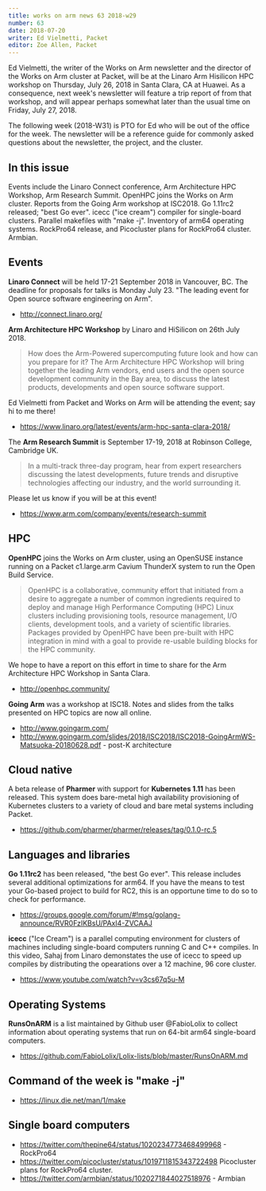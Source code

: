 ```yaml
---
title: works on arm news 63 2018-w29
number: 63
date: 2018-07-20
writer: Ed Vielmetti, Packet
editor: Zoe Allen, Packet
---
```


Ed Vielmetti, the writer of the Works on Arm newsletter and the director of
the Works on Arm cluster at Packet, will be at the Linaro Arm Hisilicon HPC
workshop on Thursday, July 26, 2018 in Santa Clara, CA at Huawei. As a
consequence, next week's newsletter will feature a trip report of from
that workshop, and will appear perhaps somewhat later than the usual time
on Friday, July 27, 2018.

The following week (2018-W31) is PTO for Ed who will be out of the office for
the week. The newsletter will be a reference guide for commonly asked questions
about the newsletter, the project, and the cluster. 

## In this issue

Events include the Linaro Connect conference, Arm Architecture HPC Workshop, 
Arm Research Summit. OpenHPC joins the Works on Arm cluster. Reports from the
Going Arm workshop at ISC2018. Go 1.11rc2 released; "best Go ever". icecc ("ice cream")
compiler for single-board clusters. Parallel makefiles with "make -j". 
Inventory of arm64 operating systems. RockPro64 release, and Picocluster 
plans for RockPro64 cluster. Armbian.

## Events

**Linaro Connect** will be held 17-21 September 2018 in Vancouver, BC. 
The deadline for proposals for talks is Monday July 23. 
"The leading event for Open source software engineering on Arm".

* http://connect.linaro.org/

**Arm Architecture HPC Workshop** by Linaro and HiSilicon on 26th July 2018.

> How does the Arm-Powered supercomputing future look and how can you prepare for it? The Arm Architecture HPC Workshop will bring together the leading Arm vendors, end users and the open source development community in the Bay area, to discuss the latest products, developments and open source software support. 

Ed Vielmetti from Packet and Works on Arm will be attending the event; say hi to me there!

* https://www.linaro.org/latest/events/arm-hpc-santa-clara-2018/

The **Arm Research Summit** is September 17-19, 2018 at Robinson College, Cambridge UK.

> In a multi-track three-day program, hear from expert researchers discussing the latest developments, future trends and disruptive technologies affecting our industry, and the world surrounding it.

Please let us know if you will be at this event!

* https://www.arm.com/company/events/research-summit

## HPC

**OpenHPC** joins the Works on Arm cluster, using an OpenSUSE instance
running on a Packet c1.large.arm Cavium ThunderX system to run
the Open Build Service. 

> OpenHPC is a collaborative, community effort that initiated from a desire to aggregate a number of common ingredients required to deploy and manage High Performance Computing (HPC) Linux clusters including provisioning tools, resource management, I/O clients, development tools, and a variety of scientific libraries. Packages provided by OpenHPC have been pre-built with HPC integration in mind with a goal to provide re-usable building blocks for the HPC community. 

We hope to have a report on 
this effort
in time to share for the Arm Architecture HPC Workshop in Santa Clara.

* http://openhpc.community/

**Going Arm** was a workshop at ISC18. Notes and slides from the talks presented on HPC
topics are now all online.

* http://www.goingarm.com/ 
* http://www.goingarm.com/slides/2018/ISC2018/ISC2018-GoingArmWS-Matsuoka-20180628.pdf - post-K architecture

## Cloud native 

A beta release of **Pharmer** with support for **Kubernetes 1.11** has been
released. This system does bare-metal high availability provisioning
of Kubernetes clusters to a variety of cloud and bare metal systems
including Packet.

* https://github.com/pharmer/pharmer/releases/tag/0.1.0-rc.5 

## Languages and libraries

**Go 1.11rc2** has been released, "the best Go ever". This release
includes several additional optimizations for arm64. If you have
the means to test your Go-based project to build for RC2, this
is an opportune time to do so to check for performance.

* https://groups.google.com/forum/#!msg/golang-announce/RVR0FzIKBsU/PAxl4-ZVCAAJ 

**icecc** ("Ice Cream") is a parallel computing environment
for clusters of machines including single-board computers
running C and C++ compiles. In this video, Sahaj from Linaro
demonstates the use of icecc to speed up compiles by distributing
the opearations over a 12 machine, 96 core cluster.

* https://www.youtube.com/watch?v=v3cs67q5u-M 

## Operating Systems

**RunsOnARM** is a list maintained by Github user @FabioLolix
to collect information about operating systems that run on 64-bit
arm64 single-board computers.

* https://github.com/FabioLolix/Lolix-lists/blob/master/RunsOnARM.md

## Command of the week is "make -j"

* https://linux.die.net/man/1/make

## Single board computers

* https://twitter.com/thepine64/status/1020234773468499968 - RockPro64
* https://twitter.com/picocluster/status/1019711815343722498 Picocluster plans for RockPro64 cluster.
* https://twitter.com/armbian/status/1020271844027518976 - Armbian 
